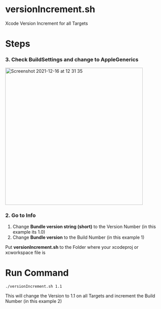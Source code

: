 # versionIncrement.sh
Xcode Version Increment for all Targets

# Steps
### 3. Check BuildSettings and change to AppleGenerics

<img width="434" alt="Screenshot 2021-12-16 at 12 31 35" src="https://user-images.githubusercontent.com/2427793/146364174-2a011246-8315-441f-8614-3b95887f07c5.png">

### 2. Go to Info

1. Change **Bundle version string (short)** to the Version Number (in this example its 1.0)
2. Change **Bundle version** to the Build Number (in this example 1)

Put **versionIncrement.sh** to the Folder where your xcodeproj or xcworkspace file is

# Run Command
`./versionIncrement.sh 1.1`

This will change the Version to 1.1 on all Targets and increment the  Build Number (in this example 2)
